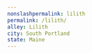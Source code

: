 ```yaml
---
﻿nonslashpermalink: lilith
permalink: /lilith/
alley: Lilith
city: South Portland
state: Maine
---
```

